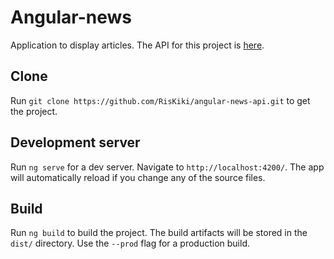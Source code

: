 # Angular-news

Application to display articles.
The API for this project is [here](https://github.com/RisKiki/angular-news-api).

## Clone

Run `git clone https://github.com/RisKiki/angular-news-api.git` to get the project.

## Development server

Run `ng serve` for a dev server. Navigate to `http://localhost:4200/`. The app will automatically reload if you change any of the source files.

## Build

Run `ng build` to build the project. The build artifacts will be stored in the `dist/` directory. Use the `--prod` flag for a production build.
